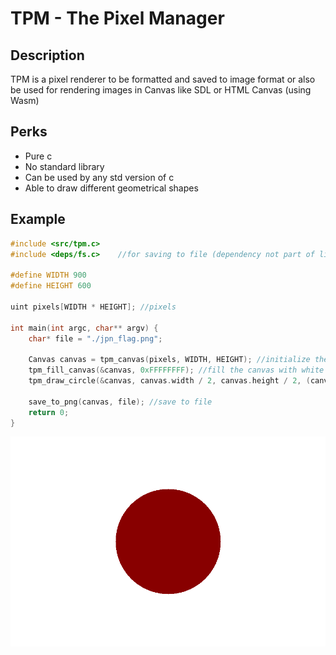 # TPM - The Pixel Manager

## Description

TPM is a pixel renderer to be formatted and saved to image format or also be used for rendering images in Canvas like SDL or HTML Canvas (using Wasm)

## Perks
- Pure c
- No standard library
- Can be used by any std version of c
- Able to draw different geometrical shapes

## Example
```c
#include <src/tpm.c>
#include <deps/fs.c>	//for saving to file (dependency not part of lib)

#define WIDTH 900
#define HEIGHT 600

uint pixels[WIDTH * HEIGHT]; //pixels

int main(int argc, char** argv) {
    char* file = "./jpn_flag.png";

    Canvas canvas = tpm_canvas(pixels, WIDTH, HEIGHT); //initialize the canvas
    tpm_fill_canvas(&canvas, 0xFFFFFFFF); //fill the canvas with white color
    tpm_draw_circle(&canvas, canvas.width / 2, canvas.height / 2, (canvas.width + canvas.height) * 1/10, 0xFF000088);

    save_to_png(canvas, file); //save to file
    return 0;
}
```

![JAPAN](./assets/jpn_flag.png)

